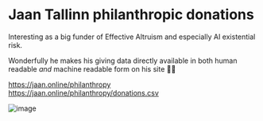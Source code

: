 # Jaan Tallinn philanthropic donations

Interesting as a big funder of Effective Altruism and especially AI existential risk.

Wonderfully he makes his giving data directly available in both human readable *and* machine readable form on his site 👏👏

https://jaan.online/philanthropy
https://jaan.online/philanthropy/donations.csv

![image](https://github.com/rufuspollock/jaan-tallin-donations/assets/180658/3c26e189-35cf-4284-a4f1-7a12ebdfe807)
